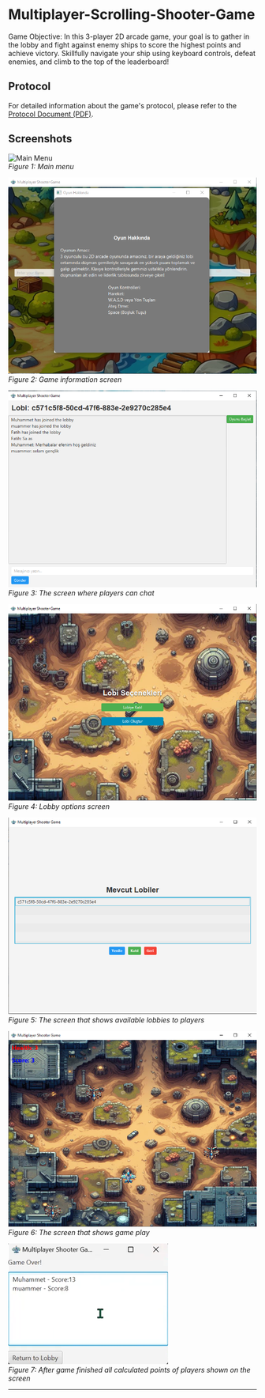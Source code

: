 # Multiplayer-Scrolling-Shooter-Game
Game Objective:
In this 3-player 2D arcade game, your goal is to gather in the lobby and fight against enemy ships to score the highest points and achieve victory. Skillfully navigate your ship using keyboard controls, defeat enemies, and climb to the top of the leaderboard!

## Protocol

For detailed information about the game's protocol, please refer to the [Protocol Document (PDF)](Multiplayer-Scrolling-Shooter-Game/protocol/protocol_document.pdf).
## Screenshots

![Main Menu](Multiplayer-Scrolling-Shooter-Game/pictures/mainmenü.png)  
*Figure 1: Main menu*

![Info](Multiplayer-Scrolling-Shooter-Game/pictures/infoscreen.png)  
*Figure 2: Game information screen*

![Lobby](Multiplayer-Scrolling-Shooter-Game/pictures/lobby.png)  
*Figure 3: The screen where players can chat*

![Lobby Options](Multiplayer-Scrolling-Shooter-Game/pictures/lobbyoptions.png)  
*Figure 4: Lobby options screen*

![Find Lobbies](Multiplayer-Scrolling-Shooter-Game/pictures/mevcutlobiler.png)  
*Figure 5: The screen that shows available lobbies to players*

![In-Game](Multiplayer-Scrolling-Shooter-Game/pictures/oyunici.png)  
*Figure 6: The screen that shows game play*

![Game Stats](Multiplayer-Scrolling-Shooter-Game/pictures/gamestats.png)  
*Figure 7: After game finished all calculated points of players shown on the screen*



---
